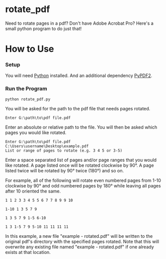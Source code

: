 # rotate_pdf
Need to rotate pages in a pdf? Don't have Adobe Acrobat Pro? Here's a small python program to do just that!
# How to Use
### Setup
You will need [Python](https://www.python.org/) installed. And an additional dependency [PyPDF2](https://pypi.org/project/PyPDF2/).
### Run the Program
```
python rotate_pdf.py
```
You will be asked for the path to the pdf file that needs pages rotated.
```
Enter G:\path\to\pdf file.pdf
```
Enter an absolute or relative path to the file. You will then be asked which pages you would like rotated.
```
Enter G:\path\to\pdf file.pdf
C:\Users\username\Desktop\example.pdf
List or range of pages to rotate (e.g. 3 4 5 or 3-5)
```
Enter a space separated list of pages and/or page ranges that you would like rotated. A page listed once will be rotated clockwise by 90&deg;. A page listed twice will be rotated by 90&deg; twice (180&deg;) and so on.

For example, all of the following will rotate even numbered pages from 1-10 clockwise by 90&deg; and odd numbered pages by 180&deg; while leaving all pages after 10 oriented the same.
```
1 1 2 3 3 4 5 5 6 7 7 8 9 9 10
```
```
1-10 1 3 5 7 9
```
```
1 3 5 7 9 1-5 6-10
```
```
1 3 1-5 7 9 5-10 11 11 11 11
```
In this example, a new file "example - rotated.pdf" will be written to the original pdf's directory with the specified pages rotated.
Note that this will overwrite any existing file named "example - rotated.pdf" if one already exists at that location.
